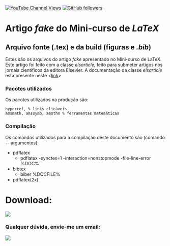 [![YouTube Channel Views](https://img.shields.io/youtube/channel/subscribers/UC7bMBdlD9U-qJD8q2tTgKVw?style=social)](https://www.youtube.com/channel/UC7bMBdlD9U-qJD8q2tTgKVw)  [![GitHub followers](https://img.shields.io/github/followers/omanuelcosta?style=social)](https://github.com/omanuelcosta/) <a href=https://github.com/omanuelcosta/Mini-curso_LaTeX></a>

#  Artigo _fake_ do Mini-curso de _LaTeX_

## Arquivo fonte (.tex) e da build (figuras e _.bib_)

Estes são os arquivos do artigo _fake_ apresentado no Mini-curso de LaTeX. 
Este artigo foi feito com a classe _elsarticle_, feito para submeter artigos nos jornais científicos da editora Elsevier.
A documentação da classe _elsarticle_ está presente neste <<a href="https://www.elsevier.com/__data/assets/pdf_file/0008/56843/elsdoc-1.pdf">link</a>>

### Pacotes utilizados
Os pacotes utilizados na produção são:

```
hyperref, % links clicáveis
amsmath, amssymb, amsthm % ferramentas matemáticas
```

### Compilação
Os comandos utilizados para a compilação deste documento são (comando -- argumentos):

- pdflatex 
  - pdflatex -synctex=1 -interaction=nonstopmode -file-line-error %DOC%
- bibtex 
  - biber %DOCFILE%
- pdflatex(2x)

# Download:
 <a href=https://github.com/omanuelcosta/Mini-curso_LaTeX/archive/refs/heads/apresenta%C3%A7%C3%A3o.zip><img src="https://img.shields.io/badge/download%20.tex%20build-6%20mb-green"></a>

### Qualquer dúvida, envie-me um email: 
<a href="mailto:omanuelcosta@protonmail.com?subject=Mini-curso de LaTeX"><img src="https://img.shields.io/badge/ProtonMail-8B89CC?style=for-the-badge&logo=protonmail&logoColor=white"/></a>
